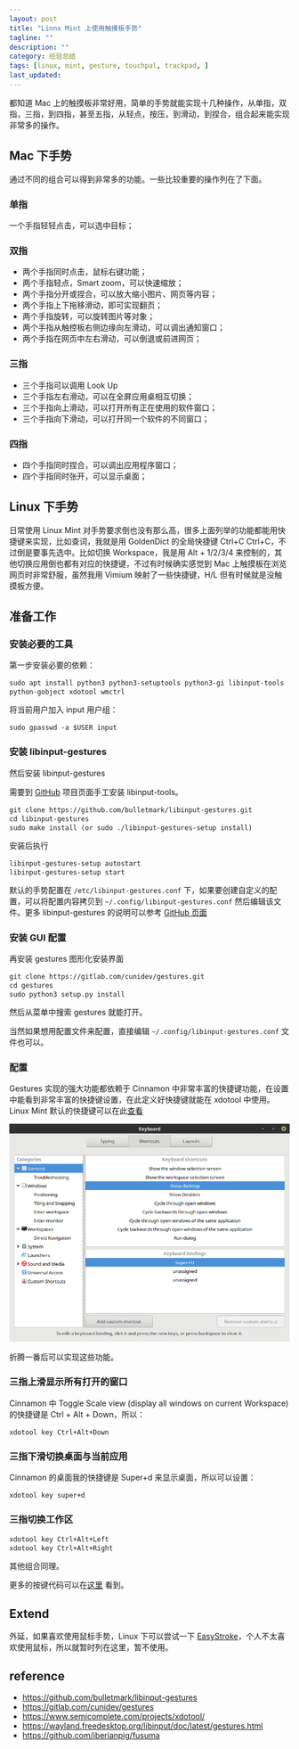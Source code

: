 ```yaml
---
layout: post
title: "Linnx Mint 上使用触摸板手势"
tagline: ""
description: ""
category: 经验总结
tags: [linux, mint, gesture, touchpal, trackpad, ]
last_updated:
---
```


都知道 Mac 上的触摸板非常好用，简单的手势就能实现十几种操作，从单指，双指，三指，到四指，甚至五指，从轻点，按压，到滑动，到捏合，组合起来能实现非常多的操作。


## Mac 下手势
通过不同的组合可以得到非常多的功能。一些比较重要的操作列在了下面。

### 单指
一个手指轻轻点击，可以选中目标；

### 双指

- 两个手指同时点击，鼠标右键功能；
- 两个手指轻点，Smart zoom，可以快速缩放；
- 两个手指分开或捏合，可以放大缩小图片、网页等内容；
- 两个手指上下拖移滑动，即可实现翻页；
- 两个手指旋转，可以旋转图片等对象；
- 两个手指从触控板右侧边缘向左滑动，可以调出通知窗口；
- 两个手指在网页中左右滑动，可以倒退或前进网页；


### 三指

- 三个手指可以调用 Look Up
- 三个手指左右滑动，可以在全屏应用桌相互切换；
- 三个手指向上滑动，可以打开所有正在使用的软件窗口；
- 三个手指向下滑动，可以打开同一个软件的不同窗口；

### 四指

- 四个手指同时捏合，可以调出应用程序窗口；
- 四个手指同时张开，可以显示桌面；

## Linux 下手势
日常使用 Linux Mint 对手势要求倒也没有那么高，很多上面列举的功能都能用快捷键来实现，比如查词，我就是用 GoldenDict 的全局快捷键 Ctrl+C Ctrl+C，不过倒是要事先选中。比如切换 Workspace，我是用 Alt + 1/2/3/4 来控制的，其他切换应用倒也都有对应的快捷键，不过有时候确实感觉到 Mac 上触摸板在浏览网页时非常舒服，虽然我用 Vimium 映射了一些快捷键，H/L 但有时候就是没触摸板方便。

## 准备工作

### 安装必要的工具
第一步安装必要的依赖：

	sudo apt install python3 python3-setuptools python3-gi libinput-tools python-gobject xdotool wmctrl

将当前用户加入 input 用户组：

	sudo gpasswd -a $USER input


### 安装 libinput-gestures
然后安装 libinput-gestures

需要到 [GitHub](https://github.com/bulletmark/libinput-gestures) 项目页面手工安装 libinput-tools。

	git clone https://github.com/bulletmark/libinput-gestures.git
	cd libinput-gestures
	sudo make install (or sudo ./libinput-gestures-setup install)

安装后执行

	libinput-gestures-setup autostart
	libinput-gestures-setup start

默认的手势配置在 `/etc/libinput-gestures.conf` 下，如果要创建自定义的配置，可以将配置内容拷贝到 `~/.config/libinput-gestures.conf` 然后编辑该文件。更多 libinput-gestures 的说明可以参考 [GitHub 页面](https://github.com/bulletmark/libinput-gestures)

### 安装 GUI 配置
再安装 gestures 图形化安装界面

	git clone https://gitlab.com/cunidev/gestures.git
	cd gestures
	sudo python3 setup.py install

然后从菜单中搜索 gestures 就能打开。

当然如果想用配置文件来配置，直接编辑 `~/.config/libinput-gestures.conf` 文件也可以。

### 配置

Gestures 实现的强大功能都依赖于 Cinnamon 中非常丰富的快捷键功能，在设置中能看到非常丰富的快捷键设置，在此定义好快捷键就能在 xdotool 中使用。Linux Mint 默认的快捷键可以在此[查看](https://shortcutworld.com/Linux-Mint/linux/Linux-Mint_Shortcuts)

![linux mint keyboard shortcut](/assets/linux-mint-keyboard-shortcut.png)

折腾一番后可以实现这些功能。

### 三指上滑显示所有打开的窗口
Cinnamon 中 Toggle Scale view (display all windows on current Workspace) 的快捷键是 Ctrl + Alt + Down，所以：

	xdotool key Ctrl+Alt+Down

### 三指下滑切换桌面与当前应用
Cinnamon 的桌面我的快捷键是 Super+d 来显示桌面，所以可以设置：

	xdotool key super+d

### 三指切换工作区

	xdotool key Ctrl+Alt+Left
	xdotool key Ctrl+Alt+Right

其他组合同理。

更多的按键代码可以在[这里](https://gitlab.com/cunidev/gestures/-/wikis/xdotool-list-of-key-codes) 看到。

## Extend
外延，如果喜欢使用鼠标手势，Linux 下可以尝试一下 [EasyStroke](https://github.com/thjaeger/easystroke/wiki)，个人不太喜欢使用鼠标，所以就暂时列在这里，暂不使用。


## reference

- <https://github.com/bulletmark/libinput-gestures>
- <https://gitlab.com/cunidev/gestures>
- <https://www.semicomplete.com/projects/xdotool/>
- <https://wayland.freedesktop.org/libinput/doc/latest/gestures.html>
- <https://github.com/iberianpig/fusuma>
